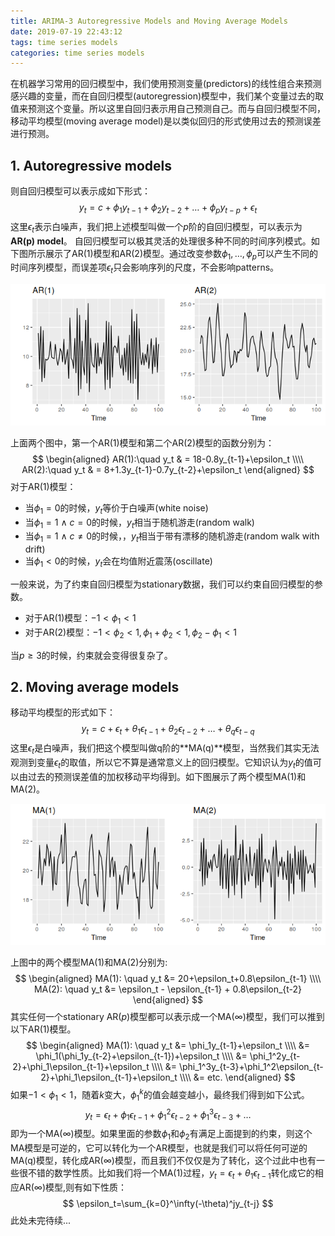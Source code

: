```yaml
---
title: ARIMA-3 Autoregressive Models and Moving Average Models
date: 2019-07-19 22:43:12
tags: time series models
categories: time series models
---
```


在机器学习常用的回归模型中，我们使用预测变量(predictors)的线性组合来预测感兴趣的变量，而在自回归模型(autoregression)模型中，我们某个变量过去的取值来预测这个变量。所以这里自回归表示用自己预测自己。而与自回归模型不同，移动平均模型(moving average model)是以类似回归的形式使用过去的预测误差进行预测。<!--more-->

## 1. Autoregressive models

则自回归模型可以表示成如下形式：
$$
y_t=c+\phi_1y_{t-1}+\phi_2y_{t-2}+ \ldots + \phi_py_{t-p}+\epsilon_t
$$
这里$\epsilon_t$表示白噪声，我们把上述模型叫做一个$p$阶的自回归模型，可以表示为**AR(p) model**。
自回归模型可以极其灵活的处理很多种不同的时间序列模式。如下图所示展示了AR(1)模型和AR(2)模型。通过改变参数$\phi_1,\ldots,\phi_p$可以产生不同的时间序列模型，而误差项$\epsilon_t$只会影响序列的尺度，不会影响patterns。

<div align=center>
<img src="https://raw.githubusercontent.com/DallasBuyer/blog-photos/master/arp-1.png">
</div>

上面两个图中，第一个AR(1)模型和第二个AR(2)模型的函数分别为：
$$
\begin{aligned}
AR(1):\quad y_t & = 18-0.8y_{t-1}+\epsilon_t \\\\
AR(2):\quad y_t & = 8+1.3y_{t-1}-0.7y_{t-2}+\epsilon_t
\end{aligned}
$$
对于AR(1)模型：
* 当$\phi_1=0$的时候，$y_t$等价于白噪声(white noise)
* 当$\phi_1=1 \ \land \ c=0$的时候，$y_t$相当于随机游走(random walk)
* 当$\phi_1=1 \ \land \ c\neq0$的时候，，$y_t$相当于带有漂移的随机游走(random walk with drift)
* 当$\phi_1<0$的时候，$y_t$会在均值附近震荡(oscillate)

一般来说，为了约束自回归模型为stationary数据，我们可以约束自回归模型的参数。
* 对于AR(1)模型：$-1<\phi_1<1$
* 对于AR(2)模型：$-1<\phi_2<1,\phi_1+\phi_2<1,\phi_2-\phi_1<1$

当$p\geq3$的时候，约束就会变得很复杂了。

## 2. Moving average models

移动平均模型的形式如下：
$$
y_t=c+\epsilon_t+\theta_1\epsilon_{t-1}+\theta_2\epsilon_{t-2}+\ldots+\theta_q\epsilon_{t-q}
$$
这里$\epsilon_t$是白噪声，我们把这个模型叫做q阶的**MA(q)**模型，当然我们其实无法观测到变量$\epsilon_t$的取值，所以它不算是通常意义上的回归模型。它知识认为$y_t$的值可以由过去的预测误差值的加权移动平均得到。如下图展示了两个模型MA(1)和MA(2)。
<div align=center>
<img src="https://raw.githubusercontent.com/DallasBuyer/blog-photos/master/maq-1.png">
</div>

上图中的两个模型MA(1)和MA(2)分别为:
$$
\begin{aligned}
MA(1): \quad y_t &= 20+\epsilon_t+0.8\epsilon_{t-1} \\\\
MA(2): \quad y_t &= \epsilon_t - \epsilon_{t-1} + 0.8\epsilon_{t-2} 
\end{aligned}
$$
其实任何一个stationary $\text{AR}(p)$模型都可以表示成一个$\text{MA}(\infty)$模型，我们可以推到以下AR(1)模型。
$$
\begin{aligned}
MA(1): \quad y_t &= \phi_1y_{t-1}+\epsilon_t \\\\
&= \phi_1(\phi_1y_{t-2}+\epsilon_{t-1})+\epsilon_t \\\\
&= \phi_1^2y_{t-2}+\phi_1\epsilon_{t-1}+\epsilon_t \\\\
&= \phi_1^3y_{t-3}+\phi_1^2\epsilon_{t-2}+\phi_1\epsilon_{t-1}+\epsilon_t \\\\
&= etc.
\end{aligned}
$$
如果$-1<\phi_1<1$，随着$k$变大，$\phi_1^k$的值会越变越小，最终我们得到如下公式。
$$
y_t=\epsilon_t+\phi_1\epsilon_{t-1}+\phi_1^2\epsilon_{t-2}+\phi_1^3\epsilon_{t-3}+\ldots
$$
即为一个$\text{MA}(\infty)$模型。如果里面的参数$\phi_1$和$\phi_2$有满足上面提到的约束，则这个MA模型是可逆的，它可以转化为一个AR模型，也就是我们可以将任何可逆的MA(q)模型，转化成$\text{AR}(\infty$)模型，而且我们不仅仅是为了转化，这个过此中也有一些很不错的数学性质。比如我们将一个MA(1)过程，$y_t=\epsilon_t+\theta_1\epsilon_{t-1}$转化成它的相应$\text{AR}(\infty)$模型,则有如下性质：
$$
\epsilon_t=\sum_{k=0}^\infty(-\theta)^jy_{t-j}
$$
此处未完待续...